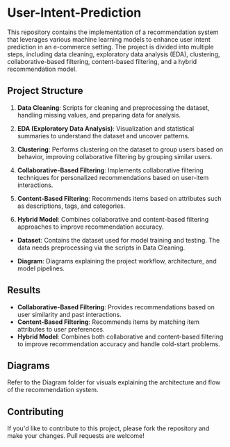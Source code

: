 # User-Intent-Prediction

This repository contains the implementation of a recommendation system that leverages various machine learning models to enhance user intent prediction in an e-commerce setting. The project is divided into multiple steps, including data cleaning, exploratory data analysis (EDA), clustering, collaborative-based filtering, content-based filtering, and a hybrid recommendation model.

## Project Structure
1. **Data Cleaning**: Scripts for cleaning and preprocessing the dataset, handling missing values, and preparing data for analysis.

2. **EDA (Exploratory Data Analysis)**: Visualization and statistical summaries to understand the dataset and uncover patterns.

3. **Clustering**: Performs clustering on the dataset to group users based on behavior, improving collaborative filtering by grouping similar users.

4. **Collaborative-Based Filtering**: Implements collaborative filtering techniques for personalized recommendations based on user-item interactions.

5. **Content-Based Filtering**: Recommends items based on attributes such as descriptions, tags, and categories.

6. **Hybrid Model**: Combines collaborative and content-based filtering approaches to improve recommendation accuracy.

- **Dataset**: Contains the dataset used for model training and testing. The data needs preprocessing via the scripts in Data Cleaning.

- **Diagram**: Diagrams explaining the project workflow, architecture, and model pipelines.

## Results
- **Collaborative-Based Filtering**: Provides recommendations based on user similarity and past interactions.
- **Content-Based Filtering**: Recommends items by matching item attributes to user preferences.
- **Hybrid Model**: Combines both collaborative and content-based filtering to improve recommendation accuracy and handle cold-start problems.

## Diagrams
Refer to the Diagram folder for visuals explaining the architecture and flow of the recommendation system.

## Contributing
If you'd like to contribute to this project, please fork the repository and make your changes. Pull requests are welcome!
